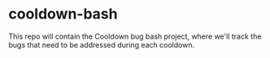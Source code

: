 # cooldown-bash
This repo will contain the Cooldown bug bash project, where we'll track the bugs that need to be addressed during each cooldown. 
